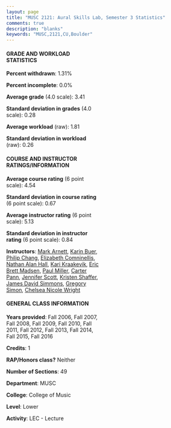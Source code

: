 ```yaml
---
layout: page
title: "MUSC 2121: Aural Skills Lab, Semester 3 Statistics"
comments: true
description: "blanks"
keywords: "MUSC,2121,CU,Boulder"
---
```

<head>
<script src="https://ajax.googleapis.com/ajax/libs/jquery/2.1.3/jquery.min.js"></script>
<script src="https://dl.dropboxusercontent.com/s/pc42nxpaw1ea4o9/highcharts.js?dl=0"></script>
<!-- <script src="../assets/js/highcharts.js"></script> -->
<style type="text/css">@font-face {
	font-family: "Bebas Neue";
	src: url(https://www.filehosting.org/file/details/544349/BebasNeue Regular.otf) format("opentype");
	}
	h1.Bebas { 
		font-family: "Bebas Neue", Verdana, Tahoma;
	}
</style>
</head>
<body>
	<div id="container" style="float: right; width: 45%; height: 88%; margin-left: 2.5%; margin-right: 2.5%;"></div>
	<script language="JavaScript">
		$(document).ready(function() {
		var chart = {type: 'column'};
		var title = {text: 'Grade Distribution'};
		var xAxis = {categories: ['A','B','C','D','F'],crosshair: true};
		var yAxis = {min: 0,title: {text: 'Percentage'}};
		var tooltip = {headerFormat: '<center><b><span style="font-size:20px">{point.key}</span></b></center>',
		               pointFormat: '<td style="padding:0"><b>{point.y:.1f}%</b></td>',
		               footerFormat: '</table>',shared: true,useHTML: true};
		var plotOptions = {column: {pointPadding: 0.0,borderWidth: 0}};  
		var credits = {enabled: false};var series= [{name: 'Percent',data: [57.06,31.85,8.99,1.38,0.71,]}];
		var json = {};
		json.chart = chart;
		json.title = title;
		json.tooltip = tooltip;
		json.xAxis = xAxis;
		json.yAxis = yAxis;  
		json.series = series;
		json.plotOptions = plotOptions;  
		json.credits = credits;
		$('#container').highcharts(json);
	});
	</script>
</body>
			   
#### GRADE AND WORKLOAD STATISTICS

**Percent withdrawn**: 1.31%

**Percent incomplete**: 0.0%

**Average grade** (4.0 scale): 3.41

**Standard deviation in grades** (4.0 scale): 0.28

**Average workload** (raw): 1.81

**Standard deviation in workload** (raw): 0.26

#### COURSE AND INSTRUCTOR RATINGS/INFORMATION

**Average course rating** (6 point scale): 4.54

**Standard deviation in course rating** (6 point scale): 0.67

**Average instructor rating** (6 point scale): 5.13

**Standard deviation in instructor rating** (6 point scale): 0.84

**Instructors**: <a href='../../instructors/Mark_Arnett'>Mark Arnett</a>, <a href='../../instructors/Karin_Buer'>Karin Buer</a>, <a href='../../instructors/Philip_Chang'>Philip Chang</a>, <a href='../../instructors/Elizabeth_Comninellis'>Elizabeth Comninellis</a>, <a href='../../instructors/Nathan_Alan_Hall'>Nathan Alan Hall</a>, <a href='../../instructors/Kari_Kraakevik'>Kari Kraakevik</a>, <a href='../../instructors/Eric_Brett_Madsen'>Eric Brett Madsen</a>, <a href='../../instructors/Paul_Miller'>Paul Miller</a>, <a href='../../instructors/Carter_Pann'>Carter Pann</a>, <a href='../../instructors/Jennifer_Scott'>Jennifer Scott</a>, <a href='../../instructors/Kristen_Shaffer'>Kristen Shaffer</a>, <a href='../../instructors/James_David_Simmons'>James David Simmons</a>, <a href='../../instructors/Gregory_Simon'>Gregory Simon</a>, <a href='../../instructors/Chelsea_Nicole_Wright'>Chelsea Nicole Wright</a>

#### GENERAL CLASS INFORMATION

**Years provided**: Fall 2006, Fall 2007, Fall 2008, Fall 2009, Fall 2010, Fall 2011, Fall 2012, Fall 2013, Fall 2014, Fall 2015, Fall 2016

**Credits**: 1

**RAP/Honors class?** Neither

**Number of Sections**: 49

**Department**: MUSC

**College**: College of Music

**Level**: Lower

**Activity**: LEC - Lecture
